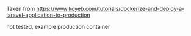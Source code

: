 Taken from https://www.koyeb.com/tutorials/dockerize-and-deploy-a-laravel-application-to-production

not tested, example production container
